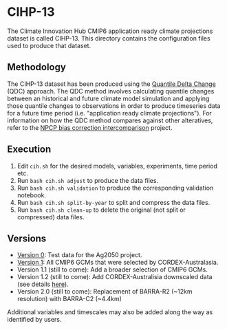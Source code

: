 # CIHP-13

The Climate Innovation Hub CMIP6 application ready climate projections dataset is called CIHP-13.
This directory contains the configuration files used to produce that dataset.

## Methodology

The CIHP-13 dataset has been produced using the
[Quantile Delta Change](https://github.com/climate-innovation-hub/qqscale/blob/master/docs/method_qdc.md) (QDC) approach.
The QDC method involves calculating quantile changes between an historical and future climate model simulation
and applying those quantile changes to observations in order to produce timeseries data for a future time period
(i.e. "application ready climate projections").
For information on how the QDC method compares against other alteratives,
refer to the [NPCP bias correction intercomparison](https://github.com/AusClimateService/npcp) project.

## Execution

1. Edit `cih.sh` for the desired models, variables, experiments, time period etc.  
1. Run `bash cih.sh adjust` to produce the data files.  
1. Run `bash cih.sh validation` to produce the corresponding validation notebook.  
1. Run `bash cih.sh split-by-year` to split and compress the data files.  
1. Run `bash cih.sh clean-up` to delete the original (not split or compressed) data files. 

## Versions

- [Version 0](cihp13_v0.md): Test data for the Ag2050 project.
- [Version 1](cihp13_v1.md): All CMIP6 GCMs that were selected by CORDEX-Australasia.
- Version 1.1 (still to come): Add a broader selection of CMIP6 GCMs.
- Version 1.2 (still to come): Add CORDEX-Australisia downscaled data (see details [here](https://opus.nci.org.au/display/CMIP/CMIP6-CORDEX+datasets)). 
- Version 2.0 (still to come): Replacement of BARRA-R2 (~12km resolution) with BARRA-C2 (~4.4km)

Additional variables and timescales may also be added along the way as identified by users.


